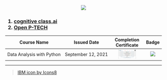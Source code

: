 <div align="center">
  <img src="https://img.icons8.com/ios-filled/350/000000/ibm.png"/>
</div>

<h3>

1. [cognitive class.ai](https://cognitiveclass.ai/)
1. [Open P-TECH](https://skillsbuild.org/students)
</h3>

|Course Name|Issued Date|Completion Certificate|Badge|
|:---------:|:---------:|:--------------------:|:---:|
|Data&nbsp;Analysis&nbsp;with&nbsp;Python|September&nbsp;12,&nbsp;2021|<a href="https://courses.cognitiveclass.ai/certificates/56842559bcd34fa0a9ce772b40444742"><img width="60%" src="./Images/Data Analysis with Python.png"></a>|<a href="https://www.credly.com/earner/earned/badge/64e130ec-be5d-4bae-90c9-cd52ddc47091"><img width="50%" src="https://images.credly.com/size/680x680/images/ba34cb1c-4344-43f5-9685-55e2e901c0f0/Data_Analysis_using_Python.png"></a>|


---
> <a href="https://icons8.com/icon/24662/ibm">IBM icon by Icons8</a>

